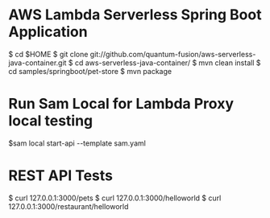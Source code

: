 
# AWS Lambda Serverless Spring Boot Application

$ cd $HOME
$ git clone git://github.com/quantum-fusion/aws-serverless-java-container.git
$ cd aws-serverless-java-container/
$ mvn clean install
$ cd samples/springboot/pet-store
$ mvn package

# Run Sam Local for Lambda Proxy local testing

$sam local start-api --template sam.yaml


# REST API Tests

$ curl 127.0.0.1:3000/pets
$ curl 127.0.0.1:3000/helloworld
$ curl 127.0.0.1:3000/restaurant/helloworld

#


